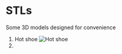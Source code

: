 # STLs
Some 3D models designed for convenience
1. Hot shoe
![Hot shoe](https://user-images.githubusercontent.com/46516907/177251475-3f662c42-51ed-46b5-8d44-af4ad64740f3.png)
2. 
